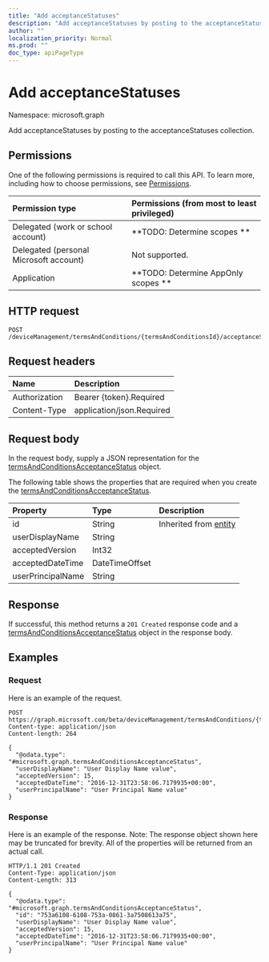 ```yaml
---
title: "Add acceptanceStatuses"
description: "Add acceptanceStatuses by posting to the acceptanceStatuses collection."
author: ""
localization_priority: Normal
ms.prod: ""
doc_type: apiPageType
---
```


# Add acceptanceStatuses

Namespace: microsoft.graph

Add acceptanceStatuses by posting to the acceptanceStatuses collection.

## Permissions
One of the following permissions is required to call this API. To learn more, including how to choose permissions, see [Permissions](/concepts/permissions-reference.md).

|Permission type|Permissions (from most to least privileged)|
|:---|:---|
|Delegated (work or school account)|**TODO: Determine scopes **|
|Delegated (personal Microsoft account)|Not supported.|
|Application|**TODO: Determine AppOnly scopes **|

## HTTP request
<!-- {
  "blockType": "ignored"
}
-->
``` http
POST /deviceManagement/termsAndConditions/{termsAndConditionsId}/acceptanceStatuses/$ref
```

## Request headers
|Name|Description|
|:---|:---|
|Authorization|Bearer {token}.Required|
|Content-Type|application/json.Required|

## Request body
In the request body, supply a JSON representation for the [termsAndConditionsAcceptanceStatus](../resources/termsandconditionsacceptancestatus.md) object.

The following table shows the properties that are required when you create the [termsAndConditionsAcceptanceStatus](../resources/termsandconditionsacceptancestatus.md).

|Property|Type|Description|
|:---|:---|:---|
|id|String| Inherited from [entity](../resources/entity.md)|
|userDisplayName|String||
|acceptedVersion|Int32||
|acceptedDateTime|DateTimeOffset||
|userPrincipalName|String||



## Response
If successful, this method returns a `201 Created` response code and a [termsAndConditionsAcceptanceStatus](../resources/termsandconditionsacceptancestatus.md) object in the response body.

## Examples

### Request
Here is an example of the request.
<!-- {
  "blockType": "request",
  "name": "create_termsandconditionsacceptancestatus_from_"
}
-->
``` http
POST https://graph.microsoft.com/beta/deviceManagement/termsAndConditions/{termsAndConditionsId}/acceptanceStatuses
Content-type: application/json
Content-length: 264

{
  "@odata.type": "#microsoft.graph.termsAndConditionsAcceptanceStatus",
  "userDisplayName": "User Display Name value",
  "acceptedVersion": 15,
  "acceptedDateTime": "2016-12-31T23:58:06.7179935+00:00",
  "userPrincipalName": "User Principal Name value"
}
```

### Response
Here is an example of the response. Note: The response object shown here may be truncated for brevity. All of the properties will be returned from an actual call.
<!-- {
  "blockType": "response",
  "truncated": true,
  "@odata.type": "microsoft.graph.termsandconditionsacceptancestatus"
}
-->
``` http
HTTP/1.1 201 Created
Content-Type: application/json
Content-Length: 313

{
  "@odata.type": "#microsoft.graph.termsAndConditionsAcceptanceStatus",
  "id": "753a6108-6108-753a-0861-3a7508613a75",
  "userDisplayName": "User Display Name value",
  "acceptedVersion": 15,
  "acceptedDateTime": "2016-12-31T23:58:06.7179935+00:00",
  "userPrincipalName": "User Principal Name value"
}
```

